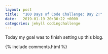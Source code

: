 ```yaml
---
layout: post
title:  "100 Days of Code Challenge: Day 2!"
date:   2019-01-19 20:30:22 +0000
categories: jekyll codingchallenge
---
```


Today my goal was to finish setting up this blog. 

{% include comments.html %}
  